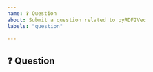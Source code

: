 ```yaml
---
name: ❓ Question
about: Submit a question related to pyRDF2Vec
labels: "question"

---
```


## ❓ Question

<!--- Before opening this new issue, please verify that an answer is not
provided by a previous issue and/or the pyRDF2Vec documentation. -->
